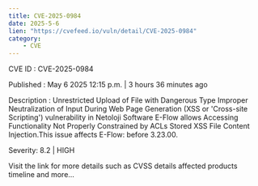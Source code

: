 ```yaml
---
title: CVE-2025-0984
date: 2025-5-6
lien: "https://cvefeed.io/vuln/detail/CVE-2025-0984"
category:
    - CVE
---
```


CVE ID : CVE-2025-0984

Published :  May 6
2025
12:15 p.m. | 3 hours
36 minutes ago

Description : Unrestricted Upload of File with Dangerous Type
Improper Neutralization of Input During Web Page Generation (XSS or 'Cross-site Scripting') vulnerability in Netoloji Software E-Flow allows Accessing Functionality Not Properly Constrained by ACLs
Stored XSS
File Content Injection.This issue affects E-Flow: before 3.23.00.

Severity: 8.2 | HIGH

Visit the link for more details
such as CVSS details
affected products
timeline
and more...
